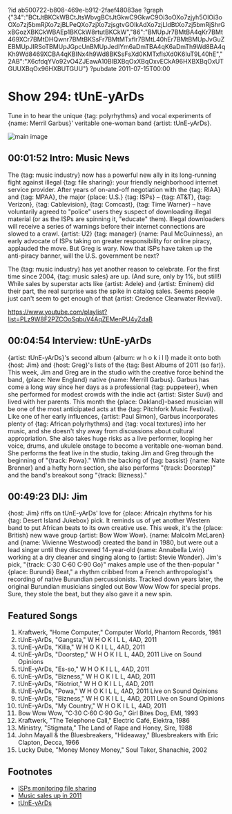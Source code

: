 ?id ab500722-b808-469e-b912-2faef48083ae
?graph {"34":"BCtJtBKCkWBCtJtsWbvgBCtJtGkwC9GkwC9Oi3oOXo7zjyh5OlOi3oOXo7zj5bmRjXo7zjBLPeQXo7zjXo7zjsgtvGOlkAdXo7zjLldBtXo7zj5bmRjShrGxBGozXBKCkWBAEp1BKCkW8rtutBKCkW","86":"BMUpJr7BMtBA4qKr7BMt469XCr7BMtDHQwnr7BMtBKSsFr7BMtMTxflr7BMtL40hEr7BMtBMUpJvGuZEBMUpJIRSoTBMUpJGpcUnBMUpJedIYm6aDmTBA4qK6aDmTh9Wd8BA4qKh9Wd8469XCBA4qKBINx4h9Wd8BKSsFsXd0KMTxflsXd0K6IuT9L40hE","2AB":"X6cfdqYVo92vO4ZJEawA10BIBXBqOxXBqOxvECkA96HXBXBqOxUTGUUXBqOx96HXBUTGUU"}
?pubdate 2011-07-15T00:00

# Show 294: tUnE-yArDs
Tune in to hear the unique {tag: polyrhythms} and vocal experiments of {name:  Merril Garbus}' veritable one-woman band {artist: tUnE-yArDs}. 

![main image](https://static.soundopinions.org/images/2011/tuneyards.jpg)

## 00:01:52 Intro: Music News
The {tag: music industry} now has a powerful new ally in its long-running fight against illegal {tag: file sharing}: your friendly neighborhood internet service provider. After years of on-and-off negotiation with the {tag: RIAA} and {tag: MPAA}, the major {place: U.S.} {tag: ISPs} – {tag: AT&T}, {tag: Verizon}, {tag: Cablevision}, {tag: Comcast}, {tag: Time Warner} – have voluntarily agreed to "police" users they suspect of downloading illegal material (or as the ISPs are spinning it, "educate" them). Illegal downloaders will receive a series of warnings before their internet connections are slowed to a crawl. {artist: U2} {tag: manager} {name: Paul McGuinness}, an early advocate of ISPs taking on greater responsibility for online piracy, applauded the move. But Greg is wary. Now that ISPs have taken up the anti-piracy banner, will the U.S. government be next?

The {tag: music industry} has yet another reason to celebrate. For the first time since 2004, {tag: music sales} are up. (And sure, only by 1%, but still!) While sales by superstar acts like {artist: Adele} and {artist: Eminem} did their part, the real surprise was the spike in catalog sales. Seems people just can't seem to get enough of that {artist: Credence Clearwater Revival}.

https://www.youtube.com/playlist?list=PLz9W8F2PZCOoSqbuV4AqZEMenPU4yZdaB

## 00:04:54  Interview: tUnE-yArDs
{artist: tUnE-yArDs}'s second album {album: w h o k i l l} made it onto both {host: Jim} and {host: Greg}'s lists of the {tag: Best Albums of 2011 (so far)}. This week, Jim and Greg are in the studio with the creative force behind the band, {place: New England} native {name: Merrill Garbus}. Garbus has come a long way since her days as a professional {tag: puppeteer}, when she performed for modest crowds with the indie act {artist: Sister Suvi} and lived with her parents. This month the {place: Oakland}-based musician will be one of the most anticipated acts at the {tag: Pitchfork Music Festival}. Like one of her early influences, {artist: Paul Simon}, Garbus incorporates plenty of {tag: African polyrhythms} and {tag: vocal textures} into her music, and she doesn't shy away from discussions about cultural appropriation. She also takes huge risks as a live performer, looping her voice, drums, and ukulele onstage to become a veritable one-woman band. She performs the feat live in the studio, taking Jim and Greg through the beginning of "{track: Powa}." With the backing of {tag: bassist} {name: Nate Brenner} and a hefty horn section, she also performs "{track: Doorstep}" and the band's breakout song "{track: Bizness}." 

## 00:49:23 DIJ: Jim
{host: Jim} riffs on tUnE-yArDs' love for {place: Africa}n rhythms for his {tag: Desert Island Jukebox} pick. It reminds us of yet another Western band to put African beats to its own creative use. This week, it's the {place: British} new wave group {artist: Bow Wow Wow}. {name: Malcolm McLaren} and {name: Vivienne Westwood} created the band in 1980, but were out a lead singer until they discovered 14-year-old {name: Annabella Lwin} working at a dry cleaner and singing along to {artist: Stevie Wonder}. Jim's pick, "{track: C·30 C·60 C·90 Go}" makes ample use of the then-popular "{place: Burundi} Beat," a rhythm cribbed from a French anthropologist's recording of native Burundian percussionists. Tracked down years later, the original Burundian musicians singled out Bow Wow Wow for special props. Sure, they stole the beat, but they also gave it a new spin.


## Featured Songs
1. Kraftwerk, "Home Computer," Computer World, Phantom Records, 1981
2. tUnE-yArDs, "Gangsta," W H O K I L L, 4AD, 2011
3. tUnE-yArDs, "Killa," W H O K I L L, 4AD, 2011
4. tUnE-yArDs, "Doorstep," W H O K I L L, 4AD, 2011 Live on Sound Opinions
5. tUnE-yArDs, "Es-so," W H O K I L L, 4AD, 2011
6. tUnE-yArDs, "Bizness," W H O K I L L, 4AD, 2011
7. tUnE-yArDs, "Riotriot," W H O K I L L, 4AD, 2011
8. tUnE-yArDs, "Powa," W H O K I L L, 4AD, 2011 Live on Sound Opinions
9. tUnE-yArDs, "Bizness," W H O K I L L, 4AD, 2011 Live on Sound Opinions
10. tUnE-yArDs, "My Country," W H O K I L L, 4AD, 2011
11. Bow Wow Wow, "C·30 C·60 C·90 Go," Girl Bites Dog, EMI, 1993
12. Kraftwerk, "The Telephone Call," Electric Café, Elektra, 1986
13. Ministry, "Stigmata," The Land of Rape and Honey, Sire, 1988
14. John Mayall & the Bluesbreakers, "Hideaway," Bluesbreakers with Eric Clapton, Decca, 1966
15. Lucky Dube, "Money Money Money," Soul Taker, Shanachie, 2002


## Footnotes
- [ISPs monitoring file sharing](http://www.wired.com/2012/10/isp-file-sharing-monitoring/)
- [Music sales up in 2011](http://www.nielsen.com/us/en/insights/news/2011/cue-the-music-driven-by-digital-music-sales-up-in-2011.html)
- [tUnE-yArDs](http://tune-yards.com/)
